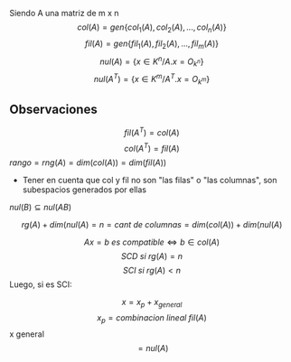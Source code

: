 Siendo A una matriz de m x n 
$$col(A) = gen\{col_1(A), col_2(A), ..., col_n(A)\}$$
$$fil(A) = gen\{fil_1(A), fil_2(A), ..., fil_m(A)\}$$
$$ nul(A) = \{x \in K^n / A.x=O_{k^n}\}$$
$$ nul(A^T) = \{x \in K^m / A^T.x=O_{k^m}\}$$

## Observaciones 
$$fil(A^T)= col(A)$$
$$col(A^T)= fil(A)$$
$rango = rng(A) = dim(col(A)) = dim(fil(A))$ 
- Tener en cuenta que col y fil no son "las filas" o "las columnas", son subespacios generados por ellas

$nul(B) \subseteq nul(AB)$

$$rg(A) + dim(nul(A) = n = cant \ de \ columnas = dim(col(A)) + dim(nul(A)$$

$$ Ax = b \ es \ compatible \Leftrightarrow b \in col(A)$$
$$SCD \ si \ rg(A) = n $$
$$SCI \ si \ rg(A) < n$$
Luego, si es SCI: 


$$x= x_{p}+x_{general }$$
$$x_{p }= combinacion \ lineal \ fil(A) $$
x general $$= nul(A)$$